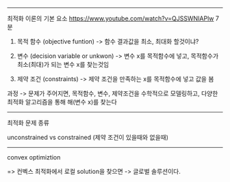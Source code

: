 
------------
최적화 이론의 기본 요소
https://www.youtube.com/watch?v=QJSSWNIAPlw 
7분

1) 목적 함수 (objective funtion) 
-> 함수 결과값을 최소, 최대화 할것이냐?

2) 변수 (decision variable or unkwon)
-> 변수 x를 목적함수에 넣고, 목적함수가 최소(최대)가 되는 변수 x를 찾는것임

3) 제약 조건 (constraints)
-> 제약 조건을 만족하는 x를 목적함수에 넣고 값을 봄


과정
-> 문제가 주어지면, 목적함수, 변수, 제약조건을 수학적으로 모델링하고, 다양한 최적화 알고리즘을 통해 해(변수 x)를 찾는다


----------------
최적화 문제 종류

unconstrained vs constrained (제약 조건이 있을때와 없을때)

------------------
convex optimiztion

=> 컨벡스 최적화에서 로컬 solution을 찾으면 -> 글로벌 솔루션이다.








